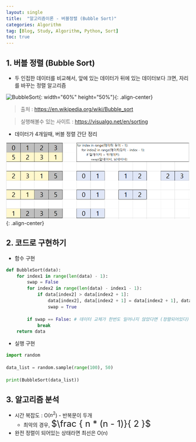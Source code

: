 ```yaml
---
layout: single
title:  "알고리즘이론 - 버블정렬 (Bubble Sort)"
categories: Algorithm
tag: [Blog, Study, Algorithm, Python, Sort]
toc: true
---
```


## 1. 버블 정렬 (Bubble Sort)

* 두 인접한 데이터를 비교해서, 앞에 있는 데이터가 뒤에 있는 데이터보다 크면, 자리를 바꾸는 정렬 알고리즘

![BubbleSort](https://upload.wikimedia.org/wikipedia/commons/c/c8/Bubble-sort-example-300px.gif){: width="60%" height="50%"}{: .align-center}
> 출처 : <https://en.wikipedia.org/wiki/Bubble_sort>

> 실행해볼수 있는 사이트 : <https://visualgo.net/en/sorting>

* 데이터가 4개일때, 버블 정렬 간단 정리

![SimpleBubbleSort](/images/2023-01-02-SortingAlgorithm-BubbleSort_posting/BubbleSort_Simply.png){: .align-center}

## 2. 코드로 구현하기

* 함수 구현
```python
def BubbleSort(data):
    for index1 in range(len(data) - 1):
        swap = False
        for index2 in range(len(data) - index1 - 1):
            if data[index2] > data[index2 + 1]:
                data[index2], data[index2 + 1] = data[index2 + 1], data[index2]
                swap = True
        
        if swap == False: # 데이터 교체가 한번도 일어나지 않았다면 (정렬되어있다)
            break
    return data
```
* 실행 구현
```python
import random

data_list = random.sample(range(100), 50)

print(BubbleSort(data_list))
```

## 3. 알고리즘 분석

* 시간 복잡도 : O($n^2$) - 반복문이 두개
  * 최악의 경우, <font size=5em>$\frac { n * (n - 1)}{ 2 }$</font>
* 완전 정렬이 되어있는 상태라면 최선은 O(n)